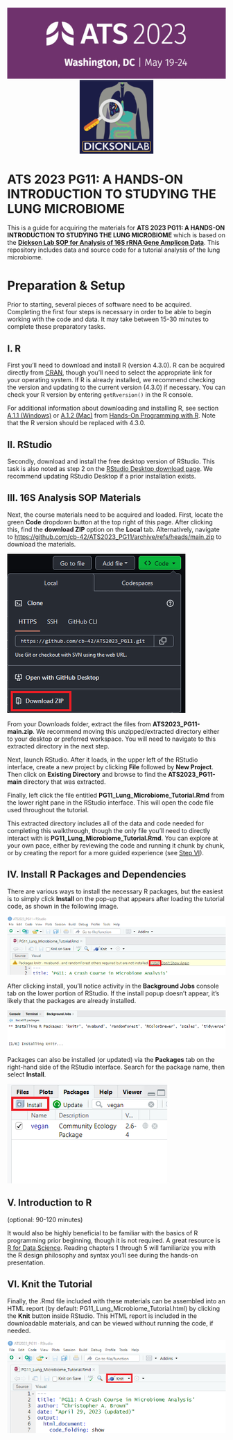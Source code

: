 
<center>

![ATS2020](images/ats-2023-logo.png)
<img src="images/dickson_lab_logo.png" height="170">

</center>

# ATS 2023 PG11: A HANDS-ON INTRODUCTION TO STUDYING THE LUNG MICROBIOME

This is a guide for acquiring the materials for **ATS 2023 PG11: A
HANDS-ON INTRODUCTION TO STUDYING THE LUNG MICROBIOME** which is based
on the [**Dickson Lab SOP for Analysis of 16S rRNA Gene Amplicon
Data**](https://github.com/cb-42/Dickson_16S_SOP). This repository
includes data and source code for a tutorial analysis of the lung
microbiome.

# Preparation & Setup

Prior to starting, several pieces of software need to be acquired.
Completing the first four steps is necessary in order to be able to
begin working with the code and data. It may take between 15-30 minutes
to complete these preparatory tasks.

## I. R

First you’ll need to download and install R (version 4.3.0). R can be
acquired directly from [CRAN](https://cran.r-project.org/), though
you’ll need to select the appropriate link for your operating system. If
R is already installed, we recommend checking the version and updating
to the current version (4.3.0) if necessary. You can check your R
version by entering `getRversion()` in the R console.

For additional information about downloading and installing R, see
section [A.1.1
(Windows)](https://rstudio-education.github.io/hopr/starting.html#windows)
or [A.1.2
(Mac)](https://rstudio-education.github.io/hopr/starting.html#mac) from
[Hands-On Programming with
R](https://rstudio-education.github.io/hopr/). Note that the R version
should be replaced with 4.3.0.

## II. RStudio

Secondly, download and install the free desktop version of RStudio. This
task is also noted as step 2 on the [RStudio Desktop download
page](https://posit.co/download/rstudio-desktop/). We recommend updating
RStudio Desktop if a prior installation exists.

## III. 16S Analysis SOP Materials

Next, the course materials need to be acquired and loaded. First, locate
the green **Code** dropdown button at the top right of this page. After
clicking this, find the **download ZIP** option on the **Local** tab.
Alternatively, navigate to
<https://github.com/cb-42/ATS2023_PG11/archive/refs/heads/main.zip> to
download the materials.

![Knit](images/repo_download.png)

From your Downloads folder, extract the files from
**ATS2023_PG11-main.zip**. We recommend moving this unzipped/extracted
directory either to your desktop or preferred workspace. You will need
to navigate to this extracted directory in the next step.

Next, launch RStudio. After it loads, in the upper left of the RStudio
interface, create a new project by clicking **File** followed by **New
Project**. Then click on **Existing Directory** and browse to find the
**ATS2023_PG11-main** directory that was extracted.

Finally, left click the file entitled
**PG11_Lung_Microbiome_Tutorial.Rmd** from the lower right pane in the
RStudio interface. This will open the code file used throughout the
tutorial.

This extracted directory includes all of the data and code needed for
completing this walkthrough, though the only file you’ll need to
directly interact with is **PG11_Lung_Microbiome_Tutorial.Rmd**. You can
explore at your own pace, either by reviewing the code and running it
chunk by chunk, or by creating the report for a more guided experience
(see [Step
VI](https://github.com/cb-42/ATS2023_PG11#vi-knit-the-tutorial)).

## IV. Install R Packages and Dependencies

There are various ways to install the necessary R packages, but the
easiest is to simply click **Install** on the pop-up that appears after
loading the tutorial code, as shown in the following image.

![Knit](images/install_packages.png)

After clicking install, you’ll notice activity in the **Background
Jobs** console tab on the lower portion of RStudio. If the install popup
doesn’t appear, it’s likely that the packages are already installed.

![Knit](images/install_packages_2.png)

Packages can also be installed (or updated) via the **Packages** tab on
the right-hand side of the RStudio interface. Search for the package
name, then select **Install**.

![Knit](images/install_packages_3.png)

## V. Introduction to R

(optional: 90-120 minutes)

It would also be highly beneficial to be familiar with the basics of R
programming prior beginning, though it is not required. A great resource
is [R for Data Science](https://r4ds.had.co.nz/). Reading chapters 1
through 5 will familiarize you with the R design philosophy and syntax
you’ll see during the hands-on presentation.

## VI. Knit the Tutorial

Finally, the .Rmd file included with these materials can be assembled
into an HTML report (by default: PG11_Lung_Microbiome_Tutorial.html) by
clicking the **Knit** button inside RStudio. This HTML report is
included in the downloadable materials, and can be viewed without
running the code, if needed.

![Knit](images/knit.png)
